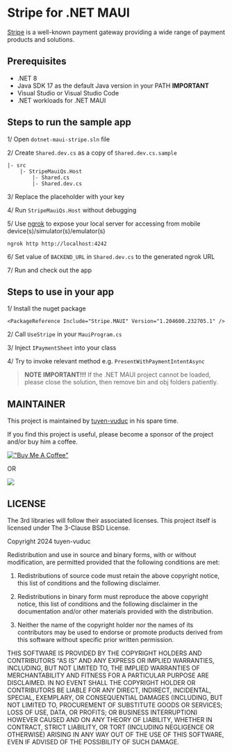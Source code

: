 # Stripe for .NET MAUI

[Stripe](https://www.stripe.com/) is a well-known payment gateway providing a wide range of payment products and solutions.

## Prerequisites

- .NET 8
- Java SDK 17 as the default Java version in your PATH **IMPORTANT**
- Visual Studio or Visual Studio Code
- .NET workloads for .NET MAUI

## Steps to run the sample app

1/ Open `dotnet-maui-stripe.sln` file

2/ Create `Shared.dev.cs` as a copy of `Shared.dev.cs.sample`

```
|- src
    |- StripeMauiQs.Host
        |- Shared.cs
        |- Shared.dev.cs

```

3/ Replace the placeholder with your key

4/ Run `StripeMauiQs.Host` without debugging

5/ Use [ngrok](https://ngrok.com) to expose your local server for accessing from mobile device(s)/simulator(s)/emulator(s)

```
ngrok http http://localhost:4242
```

6/ Set value of `BACKEND_URL` in `Shared.dev.cs` to the generated ngrok URL

7/ Run and check out the app

## Steps to use in your app

1/ Install the nuget package
```
<PackageReference Include="Stripe.MAUI" Version="1.204600.232705.1" />
```

2/ Call `UseStripe` in your `MauiProgram.cs`

3/ Inject `IPaymentSheet` into your class

4/ Try to invoke relevant method e.g. `PresentWithPaymentIntentAsync`

> **NOTE** **IMPORTANT!!!** If the .NET MAUI project cannot be loaded, please close the solution, then remove bin and obj folders patiently.

## MAINTAINER

This project is maintained by [tuyen-vuduc](https://github.com/tuyen-vuduc) in his spare time.<br>

If you find this project is useful, please become a sponsor of the project and/or buy him a coffee.

[!["Buy Me A Coffee"](https://www.buymeacoffee.com/assets/img/custom_images/orange_img.png)](https://www.buymeacoffee.com/tuyen.vuduc)

OR

[![](https://img.shields.io/static/v1?label=Sponsor&message=%E2%9D%A4&logo=GitHub&color=%23fe8e86)](https://github.com/sponsors/tuyen-vuduc)

## LICENSE

The 3rd libraries will follow their associated licenses. This project itself is licensed under The 3-Clause BSD License.

Copyright 2024 tuyen-vuduc

Redistribution and use in source and binary forms, with or without modification, are permitted provided that the following conditions are met:

1. Redistributions of source code must retain the above copyright notice, this list of conditions and the following disclaimer.

2. Redistributions in binary form must reproduce the above copyright notice, this list of conditions and the following disclaimer in the documentation and/or other materials provided with the distribution.

3. Neither the name of the copyright holder nor the names of its contributors may be used to endorse or promote products derived from this software without specific prior written permission.

THIS SOFTWARE IS PROVIDED BY THE COPYRIGHT HOLDERS AND CONTRIBUTORS “AS IS” AND ANY EXPRESS OR IMPLIED WARRANTIES, INCLUDING, BUT NOT LIMITED TO, THE IMPLIED WARRANTIES OF MERCHANTABILITY AND FITNESS FOR A PARTICULAR PURPOSE ARE DISCLAIMED. IN NO EVENT SHALL THE COPYRIGHT HOLDER OR CONTRIBUTORS BE LIABLE FOR ANY DIRECT, INDIRECT, INCIDENTAL, SPECIAL, EXEMPLARY, OR CONSEQUENTIAL DAMAGES (INCLUDING, BUT NOT LIMITED TO, PROCUREMENT OF SUBSTITUTE GOODS OR SERVICES; LOSS OF USE, DATA, OR PROFITS; OR BUSINESS INTERRUPTION) HOWEVER CAUSED AND ON ANY THEORY OF LIABILITY, WHETHER IN CONTRACT, STRICT LIABILITY, OR TORT (INCLUDING NEGLIGENCE OR OTHERWISE) ARISING IN ANY WAY OUT OF THE USE OF THIS SOFTWARE, EVEN IF ADVISED OF THE POSSIBILITY OF SUCH DAMAGE.
